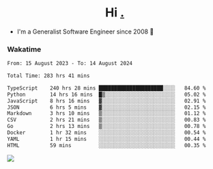 <h1 align="center">Hi <a href="https://www.hackerrank.com/erasmosaraujo">.</a></h1>
 
- I'm a Generalist Software Engineer  since 2008 🚀
<!--  
<p align="left">
  <a href="https://github.com/erasmosoares/github-readme-stats">
    <img
      align="center"
      src="https://github-readme-stats.vercel.app/api/top-langs/?username=erasmosoares&theme=radical&layout=compact"
    />
  </a>
  <a href="https://github.com/erasmosoares/github-readme-stats">
    [![Harlok's WakaTime stats](https://github-readme-stats.vercel.app/api/wakatime?username=ffflabs)](https://github.com/anuraghazra/github-readme-stats)
  </a>
</p>

<!--
 ### Repo 
 
<p align="left">
 <a href="https://github.com/erasmosoares/github-readme-stats">
    <img
      align="center"
      height="165"
      src="https://github-readme-stats.vercel.app/api/pin?username=erasmosoares&repo=sample-node&title_color=fff&icon_color=f9f9f9&text_color=9f9f9f&bg_color=151515"
    />
  </a>
  <a href="https://github.com/erasmosoares/github-readme-stats">
    <img
      align="center"
      height="165"
      src="https://github-readme-stats.vercel.app/api/pin?username=erasmosoares&repo=sample-node&title_color=fff&icon_color=f9f9f9&text_color=9f9f9f&bg_color=151515"
    />
  </a>
</p>
-->

 ### Wakatime 

<!--START_SECTION:waka-->

```txt
From: 15 August 2023 - To: 14 August 2024

Total Time: 283 hrs 41 mins

TypeScript    240 hrs 28 mins █████████████████████░░░░   84.60 %
Python        14 hrs 16 mins  █▒░░░░░░░░░░░░░░░░░░░░░░░   05.02 %
JavaScript    8 hrs 16 mins   ▓░░░░░░░░░░░░░░░░░░░░░░░░   02.91 %
JSON          6 hrs 5 mins    ▓░░░░░░░░░░░░░░░░░░░░░░░░   02.15 %
Markdown      3 hrs 10 mins   ▒░░░░░░░░░░░░░░░░░░░░░░░░   01.12 %
CSV           2 hrs 21 mins   ▒░░░░░░░░░░░░░░░░░░░░░░░░   00.83 %
Go            2 hrs 13 mins   ▒░░░░░░░░░░░░░░░░░░░░░░░░   00.78 %
Docker        1 hr 32 mins    ░░░░░░░░░░░░░░░░░░░░░░░░░   00.54 %
YAML          1 hr 15 mins    ░░░░░░░░░░░░░░░░░░░░░░░░░   00.44 %
HTML          59 mins         ░░░░░░░░░░░░░░░░░░░░░░░░░   00.35 %
```

<!--END_SECTION:waka-->

![](https://komarev.com/ghpvc/?username=erasmosoares&color=brightgreen)
